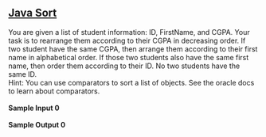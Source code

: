 ## **[Java Sort](https://www.hackerrank.com/challenges/java-sort)** 
You are given a list of student information: ID, FirstName, and CGPA. Your task is to rearrange them according to their CGPA in decreasing order. If two student have the same CGPA, then arrange them according to their first name in alphabetical order. If those two students also have the same first name, then order them according to their ID. No two students have the same ID.<br>Hint: You can use comparators to sort a list of objects. See the oracle docs to learn about comparators.<br><br>**Sample Input 0**<br><br>**Sample Output 0**<br><br>